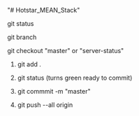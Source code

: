 "# Hotstar_MEAN_Stack" 

git status

git branch

git checkout "master" or "server-status"

1. git add .

2. git status (turns green ready to commit)

3. git commmit -m "master"

4. git push --all origin